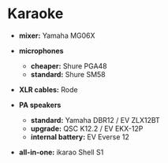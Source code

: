 # Karaoke

- **mixer:** Yamaha MG06X
- **microphones** 
	- **cheaper:** Shure PGA48
	- **standard:** Shure SM58
- **XLR cables:** Rode
- **PA speakers**
	- **standard:** Yamaha DBR12 / EV ZLX12BT
	- **upgrade:** QSC K12.2 / EV EKX-12P
	- **internal battery:** EV Everse 12

- **all-in-one:** ikarao Shell S1